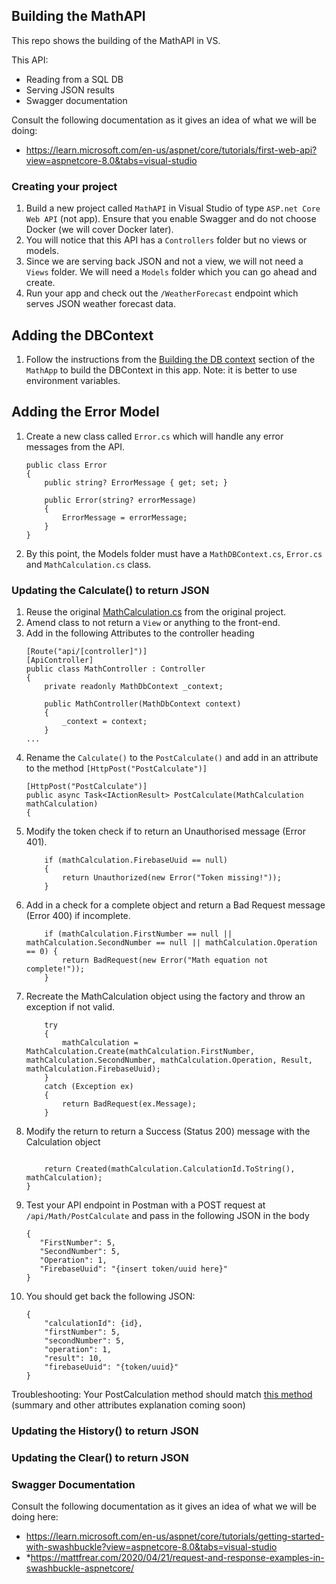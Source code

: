 ## Building the MathAPI

This repo shows the building of the MathAPI in VS.

This API:
* Reading from a SQL DB
* Serving JSON results
* Swagger documentation

Consult the following documentation as it gives an idea of what we will be doing:
* https://learn.microsoft.com/en-us/aspnet/core/tutorials/first-web-api?view=aspnetcore-8.0&tabs=visual-studio

### Creating your project

1. Build a new project called `MathAPI` in Visual Studio of type `ASP.net Core Web API` (not app). Ensure that you enable Swagger and do not choose Docker (we will cover Docker later).
1. You will notice that this API has a `Controllers` folder but no views or models.
1. Since we are serving back JSON and not a view, we will not need a `Views` folder. We will need a `Models` folder which you can go ahead and create.
1. Run your app and check out the `/WeatherForecast` endpoint which serves JSON weather forecast data.

## Adding the DBContext

1. Follow the instructions from the [Building the DB context](https://github.com/PROG7311-VCDN-2024/MathApp/blob/master/Guides/BuildingDBContext.md) section of the `MathApp` to build the DBContext in this app.
Note: it is better to use environment variables.

## Adding the Error Model

1. Create a new class called `Error.cs` which will handle any error messages from the API.
	```
    public class Error
    {
        public string? ErrorMessage { get; set; }

        public Error(string? errorMessage)
        {
            ErrorMessage = errorMessage;
        }
    }
	```

1. By this point, the Models folder must have a `MathDBContext.cs`, `Error.cs` and `MathCalculation.cs` class.

### Updating the Calculate() to return JSON

1. Reuse the original [MathCalculation.cs](https://github.com/PROG7311-VCDN-2024/MathApp/blob/master/MathApp/Controllers/MathController.cs) from the original project.
1. Amend class to not return a `View` or anything to the front-end.
1. Add in the following Attributes to the controller heading
    ```
    [Route("api/[controller]")]
    [ApiController]
    public class MathController : Controller
    {
        private readonly MathDbContext _context;

        public MathController(MathDbContext context)
        {
            _context = context;
        }
    ...
    ```
1. Rename the `Calculate()` to the `PostCalculate()` and add in an attribute to the method `[HttpPost("PostCalculate")]`
    ```
    [HttpPost("PostCalculate")]
    public async Task<IActionResult> PostCalculate(MathCalculation mathCalculation)
    {
    ```
1. Modify the token check if to return an Unauthorised message (Error 401).
    ```
        if (mathCalculation.FirebaseUuid == null)
        {
            return Unauthorized(new Error("Token missing!"));
        }
    ```
1. Add in a check for a complete object and return a Bad Request message (Error 400) if incomplete.
    ```
        if (mathCalculation.FirstNumber == null || mathCalculation.SecondNumber == null || mathCalculation.Operation == 0) {
            return BadRequest(new Error("Math equation not complete!"));
        }
    ```
1. Recreate the MathCalculation object using the factory and throw an exception if not valid. 
    ```
        try
        {
            mathCalculation = MathCalculation.Create(mathCalculation.FirstNumber, mathCalculation.SecondNumber, mathCalculation.Operation, Result, mathCalculation.FirebaseUuid);
        }
        catch (Exception ex)
        {
            return BadRequest(ex.Message);
        }
    ```
1. Modify the return to return a Success (Status 200) message with the Calculation object 
    ```
            
        return Created(mathCalculation.CalculationId.ToString(), mathCalculation);
    }
    ```
1. Test your API endpoint in Postman with a POST request at `/api/Math/PostCalculate` and pass in the following JSON in the body
    ```
   {
       "FirstNumber": 5,
       "SecondNumber": 5,
       "Operation": 1,
       "FirebaseUuid": "{insert token/uuid here}"
    }
    ```
1. You should get back the following JSON:
    ```
    {
        "calculationId": {id},
        "firstNumber": 5,
        "secondNumber": 5,
        "operation": 1,
        "result": 10,
        "firebaseUuid": "{token/uuid}"
    }
    ```

Troubleshooting: Your PostCalculation method should match [this method](https://github.com/PROG7311-VCDN-2024/MathAPI/blob/master/MathAPI/Controllers/MathController.cs#L47) (summary and other attributes explanation coming soon)


### Updating the History() to return JSON

### Updating the Clear() to return JSON

### Swagger Documentation

Consult the following documentation as it gives an idea of what we will be doing here:
* https://learn.microsoft.com/en-us/aspnet/core/tutorials/getting-started-with-swashbuckle?view=aspnetcore-8.0&tabs=visual-studio
* *https://mattfrear.com/2020/04/21/request-and-response-examples-in-swashbuckle-aspnetcore/